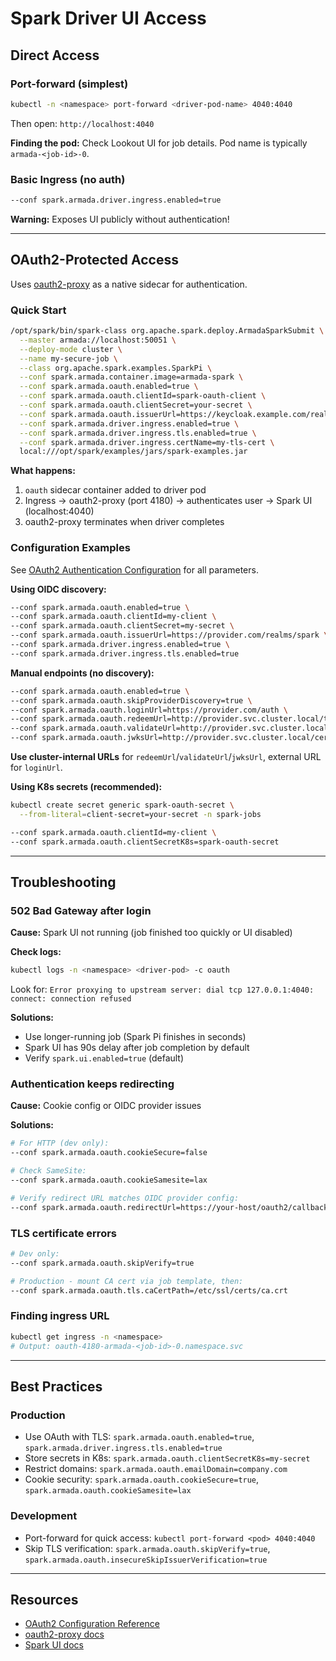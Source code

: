 # Spark Driver UI Access

## Direct Access

### Port-forward (simplest)

```bash
kubectl -n <namespace> port-forward <driver-pod-name> 4040:4040
```

Then open: `http://localhost:4040`

**Finding the pod:** Check Lookout UI for job details. Pod name is typically `armada-<job-id>-0`.

### Basic Ingress (no auth)

```bash
--conf spark.armada.driver.ingress.enabled=true
```

**Warning:** Exposes UI publicly without authentication!

---

## OAuth2-Protected Access

Uses [oauth2-proxy](https://oauth2-proxy.github.io/oauth2-proxy/) as a native sidecar for authentication.

### Quick Start

```bash
/opt/spark/bin/spark-class org.apache.spark.deploy.ArmadaSparkSubmit \
  --master armada://localhost:50051 \
  --deploy-mode cluster \
  --name my-secure-job \
  --class org.apache.spark.examples.SparkPi \
  --conf spark.armada.container.image=armada-spark \
  --conf spark.armada.oauth.enabled=true \
  --conf spark.armada.oauth.clientId=spark-oauth-client \
  --conf spark.armada.oauth.clientSecret=your-secret \
  --conf spark.armada.oauth.issuerUrl=https://keycloak.example.com/realms/spark \
  --conf spark.armada.driver.ingress.enabled=true \
  --conf spark.armada.driver.ingress.tls.enabled=true \
  --conf spark.armada.driver.ingress.certName=my-tls-cert \
  local:///opt/spark/examples/jars/spark-examples.jar
```

**What happens:**
1. `oauth` sidecar container added to driver pod
2. Ingress → oauth2-proxy (port 4180) → authenticates user → Spark UI (localhost:4040)
3. oauth2-proxy terminates when driver completes

### Configuration Examples

See [OAuth2 Authentication Configuration](./architecture.md#oauth2-authentication-configuration) for all parameters.

**Using OIDC discovery:**
```bash
--conf spark.armada.oauth.enabled=true \
--conf spark.armada.oauth.clientId=my-client \
--conf spark.armada.oauth.clientSecret=my-secret \
--conf spark.armada.oauth.issuerUrl=https://provider.com/realms/spark \
--conf spark.armada.driver.ingress.enabled=true \
--conf spark.armada.driver.ingress.tls.enabled=true
```

**Manual endpoints (no discovery):**
```bash
--conf spark.armada.oauth.enabled=true \
--conf spark.armada.oauth.skipProviderDiscovery=true \
--conf spark.armada.oauth.loginUrl=https://provider.com/auth \
--conf spark.armada.oauth.redeemUrl=http://provider.svc.cluster.local/token \
--conf spark.armada.oauth.validateUrl=http://provider.svc.cluster.local/userinfo \
--conf spark.armada.oauth.jwksUrl=http://provider.svc.cluster.local/certs
```

**Use cluster-internal URLs** for `redeemUrl`/`validateUrl`/`jwksUrl`, external URL for `loginUrl`.

**Using K8s secrets (recommended):**
```bash
kubectl create secret generic spark-oauth-secret \
  --from-literal=client-secret=your-secret -n spark-jobs

--conf spark.armada.oauth.clientId=my-client \
--conf spark.armada.oauth.clientSecretK8s=spark-oauth-secret
```

---

## Troubleshooting

### 502 Bad Gateway after login

**Cause:** Spark UI not running (job finished too quickly or UI disabled)

**Check logs:**
```bash
kubectl logs -n <namespace> <driver-pod> -c oauth
```

Look for: `Error proxying to upstream server: dial tcp 127.0.0.1:4040: connect: connection refused`

**Solutions:**
- Use longer-running job (Spark Pi finishes in seconds)
- Spark UI has 90s delay after job completion by default
- Verify `spark.ui.enabled=true` (default)

### Authentication keeps redirecting

**Cause:** Cookie config or OIDC provider issues

**Solutions:**
```bash
# For HTTP (dev only):
--conf spark.armada.oauth.cookieSecure=false

# Check SameSite:
--conf spark.armada.oauth.cookieSamesite=lax

# Verify redirect URL matches OIDC provider config:
--conf spark.armada.oauth.redirectUrl=https://your-host/oauth2/callback
```

### TLS certificate errors

```bash
# Dev only:
--conf spark.armada.oauth.skipVerify=true

# Production - mount CA cert via job template, then:
--conf spark.armada.oauth.tls.caCertPath=/etc/ssl/certs/ca.crt
```

### Finding ingress URL

```bash
kubectl get ingress -n <namespace>
# Output: oauth-4180-armada-<job-id>-0.namespace.svc
```

---

## Best Practices

### Production
- Use OAuth with TLS: `spark.armada.oauth.enabled=true`, `spark.armada.driver.ingress.tls.enabled=true`
- Store secrets in K8s: `spark.armada.oauth.clientSecretK8s=my-secret`
- Restrict domains: `spark.armada.oauth.emailDomain=company.com`
- Cookie security: `spark.armada.oauth.cookieSecure=true`, `spark.armada.oauth.cookieSamesite=lax`

### Development
- Port-forward for quick access: `kubectl port-forward <pod> 4040:4040`
- Skip TLS verification: `spark.armada.oauth.skipVerify=true`, `spark.armada.oauth.insecureSkipIssuerVerification=true`

---

## Resources

- [OAuth2 Configuration Reference](./architecture.md#oauth2-authentication-configuration)
- [oauth2-proxy docs](https://oauth2-proxy.github.io/oauth2-proxy/)
- [Spark UI docs](https://spark.apache.org/docs/latest/web-ui.html)
